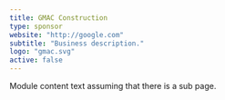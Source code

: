 ```yaml
---
title: GMAC Construction
type: sponsor
website: "http://google.com"
subtitle: "Business description."
logo: "gmac.svg"
active: false
---
```

Module content text assuming that there is a sub page.